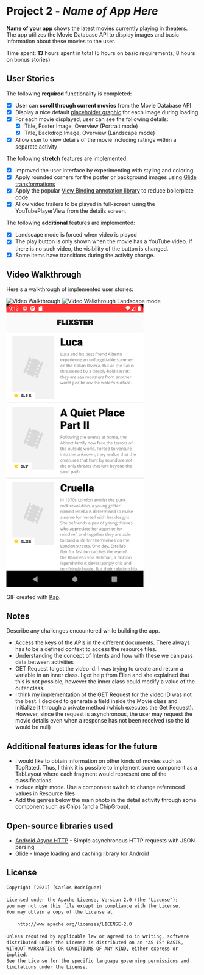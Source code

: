 # Project 2 - *Name of App Here*

**Name of your app** shows the latest movies currently playing in theaters. The app utilizes the Movie Database API to display images and basic information about these movies to the user.

Time spent: **13** hours spent in total (5 hours on basic requirements, 8 hours on bonus stories)

## User Stories

The following **required** functionality is completed:

* [x] User can **scroll through current movies** from the Movie Database API
* [x] Display a nice default [placeholder graphic](https://guides.codepath.org/android/Displaying-Images-with-the-Glide-Library#advanced-usage) for each image during loading
* [x] For each movie displayed, user can see the following details:
  * [x] Title, Poster Image, Overview (Portrait mode)
  * [x] Title, Backdrop Image, Overview (Landscape mode)
* [x] Allow user to view details of the movie including ratings within a separate activity

The following **stretch** features are implemented:

* [x] Improved the user interface by experimenting with styling and coloring.
* [x] Apply rounded corners for the poster or background images using [Glide transformations](https://guides.codepath.org/android/Displaying-Images-with-the-Glide-Library#transformations)
* [x] Apply the popular [View Binding annotation library](http://guides.codepath.org/android/Reducing-View-Boilerplate-with-ViewBinding) to reduce boilerplate code.
* [x] Allow video trailers to be played in full-screen using the YouTubePlayerView from the details screen.

The following **additional** features are implemented:

* [x] Landscape mode is forced when video is played
* [x] The play button is only shown when the movie has a YouTube video. If there is no such video, the visibility of the button is changed.
* [x] Some items have transitions during the activity change. 

## Video Walkthrough

Here's a walkthrough of implemented user stories:

<img src='walkthrough.gif' title='Video Walkthrough' width='360px' alt='Video Walkthrough' />
<img src='walkthrough_land.gif' title='Video Walkthrough in Landscape mode' width='720px' alt='Video Walkthrough Landscape mode' />
<img src='placeholders.png' title='Placeholder' width='360px' alt='Placeholders' />

GIF created with [Kap](https://getkap.co/).

## Notes

Describe any challenges encountered while building the app.

* Access the keys of the APIs in the different documents. There always has to be a defined context to access the resource files.
* Understanding the concept of Intents and how with these we can pass data between activities
* GET Request to get the video id. I was trying to create and return a variable in an inner class. I got help from Ellen and she explained that this is not possible, however the inner class could modify a value of the outer class.
* I think my implementation of the GET Request for the video ID was not the best. I decided to generate a field inside the Movie class and initialize it through a private method (which executes the Get Request). However, since the request is asynchronous, the user may request the movie details even when a response has not been received (so the id would be null)

## Additional features ideas for the future

* I would like to obtain information on other kinds of movies such as TopRated. Thus, I think it is possible to implement some component as a TabLayout where each fragment would represent one of the classifications.
* Include night mode. Use a component switch to change referenced values in Resource files
* Add the genres below the main photo in the detail activity through some component such as Chips (and a ChipGroup).

## Open-source libraries used

- [Android Async HTTP](https://github.com/loopj/android-async-http) - Simple asynchronous HTTP requests with JSON parsing
- [Glide](https://github.com/bumptech/glide) - Image loading and caching library for Android

## License

    Copyright [2021] [Carlos Rodríguez]

    Licensed under the Apache License, Version 2.0 (the "License");
    you may not use this file except in compliance with the License.
    You may obtain a copy of the License at

        http://www.apache.org/licenses/LICENSE-2.0

    Unless required by applicable law or agreed to in writing, software
    distributed under the License is distributed on an "AS IS" BASIS,
    WITHOUT WARRANTIES OR CONDITIONS OF ANY KIND, either express or implied.
    See the License for the specific language governing permissions and
    limitations under the License.
